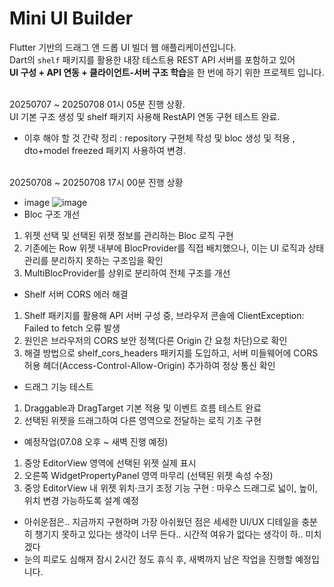 # Mini UI Builder


Flutter 기반의 드래그 앤 드롭 UI 빌더 웹 애플리케이션입니다. <br/>
Dart의 `shelf` 패키지를 활용한 내장 테스트용 REST API 서버를 포함하고 있어  <br/>
**UI 구성 + API 연동 + 클라이언트-서버 구조 학습**을 한 번에 하기 위한 프로젝트 입니다. <br/><br/>

20250707 ~ 20250708 01시 05분 진행 상황.<br/>
UI 기본 구조 생성 및 shelf 패키지 사용해 RestAPI 연동 구현 테스트 완료.<br/>
- 이후 해야 할 것 간략 정리 : repository 구현체 작성 및 bloc 생성 및 적용 , dto+model freezed 패키지 사용하여 변경.<br/><br/>

20250708 ~ 20250708 17시 00분 진행 상황 <br/>
* image
![image](https://github.com/user-attachments/assets/36e153d1-5c11-4f77-b8b8-6e5304ae4a92)
* Bloc 구조 개선
 1. 위젯 선택 및 선택된 위젯 정보를 관리하는 Bloc 로직 구현
 2. 기존에는 Row 위젯 내부에 BlocProvider를 직접 배치했으나, 이는 UI 로직과 상태 관리를 분리하지 못하는 구조임을 확인
 3. MultiBlocProvider를 상위로 분리하여 전체 구조를 개선

* Shelf 서버 CORS 에러 해결
 1. Shelf 패키지를 활용해 API 서버 구성 중, 브라우저 콘솔에 ClientException: Failed to fetch 오류 발생
 2. 원인은 브라우저의 CORS 보안 정책(다른 Origin 간 요청 차단)으로 확인
 3. 해결 방법으로 shelf_cors_headers 패키지를 도입하고, 서버 미들웨어에 CORS 허용 헤더(Access-Control-Allow-Origin) 추가하여 정상 통신 확인

* 드래그 기능 테스트
 1. Draggable과 DragTarget 기본 적용 및 이벤트 흐름 테스트 완료
 2. 선택된 위젯을 드래그하여 다른 영역으로 전달하는 로직 기초 구현
   
* 예정작업(07.08 오후 ~ 새벽 진행 예정)
 1. 중앙 EditorView 영역에 선택된 위젯 실제 표시
 2. 오른쪽 WidgetPropertyPanel 영역 마무리 (선택된 위젯 속성 수정)
 3. 중앙 EditorView 내 위젯 위치·크기 조정 기능 구현 : 마우스 드래그로 넓이, 높이, 위치 변경 가능하도록 설계 예정
     
* 아쉬운점은.. 지금까지 구현하며 가장 아쉬웠던 점은 세세한 UI/UX 디테일을 충분히 챙기지 못하고 있다는 생각이 너무 든다.. 시간적 여유가 없다는 생각이 하.. 미치겠다
* 눈의 피로도 심해져 잠시 2시간 정도 휴식 후, 새벽까지 남은 작업을 진행할 예정입니다.
